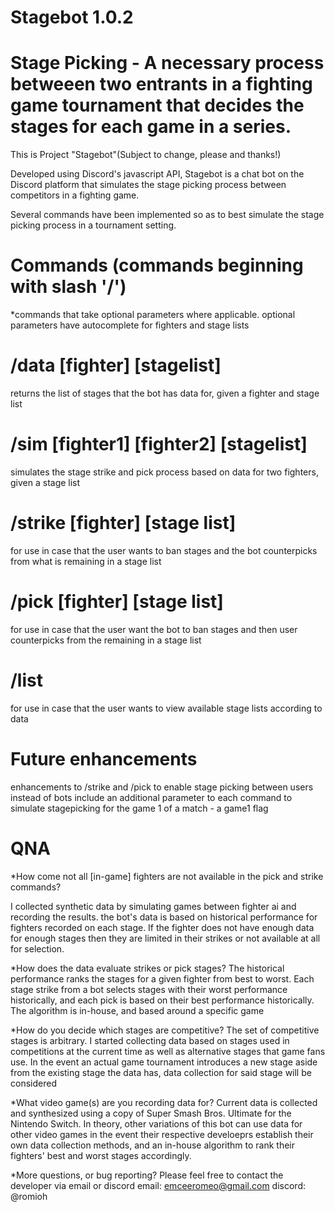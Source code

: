 # Stagebot 1.0.2
# Stage Picking - A necessary process betweeen two entrants in a fighting game tournament that decides the stages for each game in a series. 

This is Project "Stagebot"(Subject to change, please and thanks!) <br />

Developed using Discord's javascript API, Stagebot is a chat bot on the Discord platform that simulates the stage picking process between competitors in a fighting game. <br />

Several commands have been implemented so as to best simulate the stage picking process in a tournament setting. <br />

# Commands (commands beginning with slash '/')
*commands that take optional parameters where applicable. optional parameters have autocomplete for fighters and stage lists

# /data [fighter] [stagelist]
returns the list of stages that the bot has data for, given a fighter and stage list

# /sim [fighter1] [fighter2] [stagelist]
simulates the stage strike and pick process based on data for two fighters, given a stage list

# /strike [fighter] [stage list]
for use in case that the user wants to ban stages and the bot counterpicks from what is remaining in a stage list

# /pick [fighter] [stage list]
for use in case that the user want the bot to ban stages and then user counterpicks from the remaining in a stage list

# /list
for use in case that the user wants to view available stage lists according to data


# Future enhancements

enhancements to /strike and /pick to enable stage picking between users instead of bots
include an additional parameter to each command to simulate stagepicking for the game 1 of a match - a game1 flag 

# QNA
*How come not all [in-game] fighters are not available in the pick and strike commands?

I collected synthetic data by simulating games between fighter ai and recording the results. the bot's data is based on historical performance for fighters recorded on each stage. 
If the fighter does not have enough data for enough stages then they are limited in their strikes or not available at all for selection.

*How does the data evaluate strikes or pick stages?
The historical performance ranks the stages for a given fighter from best to worst. Each stage strike from a bot selects stages with their worst performance historically, and each pick is based on their best performance historically. The algorithm is in-house, and based around a specific game

*How do you decide which stages are competitive?
The set of competitive stages is arbitrary. I started collecting data based on stages used in competitions at the current time as well as alternative stages that game fans use. In the event an actual game tournament introduces a new stage aside from the existing stage the data has, data collection for said stage will be considered

*What video game(s) are you recording data for?
Current data is collected and synthesized using a copy of Super Smash Bros. Ultimate for the Nintendo Switch. In theory, other variations of this bot can use data for other video games in the event their respective develoeprs establish their own data collection methods, and an in-house algorithm to rank their fighters' best and worst stages accordingly. 

*More questions, or bug reporting?
Please feel free to contact the developer via email or discord
email: emceeromeo@gmail.com
discord: @romioh
